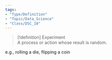 ```yaml
---
tags:
- "Type/Definition"
- "Topic/Data_Science"
- "Class/DSC_10"
---
```

> [!definition] Experiment  
> A process or action whose result is random.  

e.g., rolling a die, flipping a coin  
